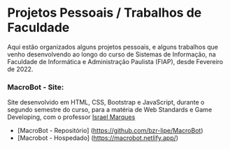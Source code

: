 # Projetos Pessoais / Trabalhos de Faculdade

  Aqui estão organizados alguns projetos pessoais, e alguns trabalhos que venho desenvolvendo ao longo do curso de Sistemas de Informação, na Faculdade de Informática e Administração Paulista (FIAP), desde Fevereiro de 2022.

### MacroBot - Site:
  Site desenvolvido em HTML, CSS, Bootstrap e JavaScript, durante o segundo semestre do curso, para a matéria de Web Standards e Game Developing, com o professor [Israel Marques](https://www.linkedin.com/in/israel-marques-cajai-junior-73b592238/)

- [MacroBot - Repositório] (https://github.com/bzr-lipe/MacroBot) 
- [Macrobot - Hospedado] (https://macrobot.netlify.app/)
